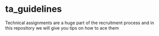 # ta_guidelines
Technical assignments are a huge part of the recruitment process and in this repository we will give you tips on how to ace them
